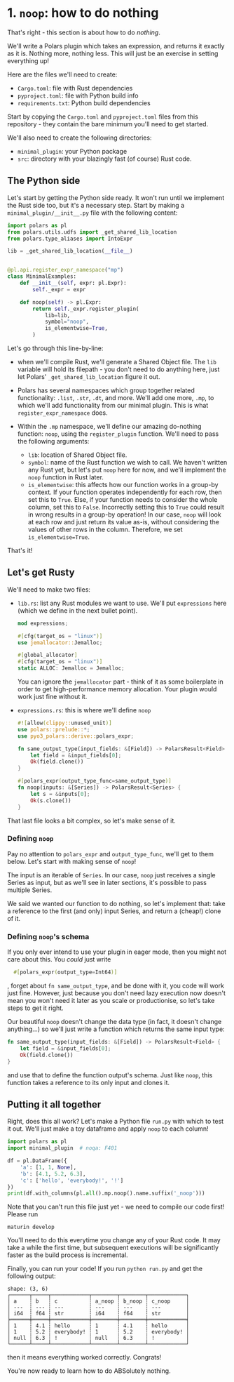 # 1. `noop`: how to do nothing

That's right - this section is about how to do _nothing_.

We'll write a Polars plugin which takes an expression, and returns it exactly
as it is. Nothing more, nothing less. This will just be an exercise in setting
everything up!

Here are the files we'll need to create:

- `Cargo.toml`: file with Rust dependencies
- `pyproject.toml`: file with Python build info
- `requirements.txt`: Python build dependencies

Start by copying the `Cargo.toml` and `pyproject.toml`
files from this repository - they contain the
bare minimum you'll need to get started.

We'll also need to create the following directories:

- `minimal_plugin`: your Python package
- `src`: directory with your blazingly fast (of course) Rust code.

## The Python side

Let's start by getting the Python side ready. It won't run until we
implement the Rust side too, but it's a necessary step.
Start by making a `minimal_plugin/__init__.py` file with the
following content:
```python
import polars as pl
from polars.utils.udfs import _get_shared_lib_location
from polars.type_aliases import IntoExpr

lib = _get_shared_lib_location(__file__)


@pl.api.register_expr_namespace("mp")
class MinimalExamples:
    def __init__(self, expr: pl.Expr):
        self._expr = expr

    def noop(self) -> pl.Expr:
        return self._expr.register_plugin(
            lib=lib,
            symbol="noop",
            is_elementwise=True,
        )
```
Let's go through this line-by-line:

- when we'll compile Rust, we'll generate a Shared Object file.
  The `lib` variable will hold its filepath - you don't need to
  do anything here, just let Polars' `_get_shared_lib_location`
  figure it out.
- Polars has several namespaces which group together related
  functionality: `.list`, `.str`, `.dt`, and more. We'll add one
  more, `.mp`, to which we'll add functionality from our minimal
  plugin. This is what `register_expr_namespace` does.
- Within the `.mp` namespace, we'll define our amazing do-nothing
  function: `noop`, using the `register_plugin` function.
  We'll need to pass the following arguments:
  
  - `lib`: location of Shared Object file.
  - `symbol`: name of the Rust function we wish to call. We
    haven't written any Rust yet, but let's put `noop` here
    for now, and we'll implement the `noop` function in Rust
    later.
  - `is_elementwise`: this affects how our function works in
    a group-by context. If your function operates independently
    for each row, then set this to `True`. Else, if your function
    needs to consider the whole column, set this to `False`.
    Incorrectly setting this to `True` could result in wrong results
    in a group-by operation! In our case, `noop` will look at each
    row and just return its value as-is, without considering the
    values of other rows in the column. Therefore, we set
    `is_elementwise=True`.

That's it!

## Let's get Rusty

We'll need to make two files:

- `lib.rs`: list any Rust modules we want to use. We'll
  put `expressions` here (which we define in the next bullet point).

  ```Rust
  mod expressions;
  
  #[cfg(target_os = "linux")]
  use jemallocator::Jemalloc;
  
  #[global_allocator]
  #[cfg(target_os = "linux")]
  static ALLOC: Jemalloc = Jemalloc; 
  ```

  You can ignore the `jemallocator` part - think of it as some
  boilerplate in order to get high-performance memory allocation.
  Your plugin would work just fine without it.
- `expressions.rs`: this is where we'll define `noop`
  ```Rust
  #![allow(clippy::unused_unit)]
  use polars::prelude::*;
  use pyo3_polars::derive::polars_expr;
  
  fn same_output_type(input_fields: &[Field]) -> PolarsResult<Field> {
      let field = &input_fields[0];
      Ok(field.clone())
  }
  
  #[polars_expr(output_type_func=same_output_type)]
  fn noop(inputs: &[Series]) -> PolarsResult<Series> {
      let s = &inputs[0];
      Ok(s.clone())
  } 
  ```

That last file looks a bit complex, so let's make sense of it.

### Defining `noop`

Pay no attention to `polars_expr` and `output_type_func`, we'll
get to them below. Let's start with making sense of `noop`!

The input is an iterable of `Series`. In our case, `noop` just
receives a single Series as input, but as we'll see in later
sections, it's possible to pass multiple Series.

We said we wanted our function to do nothing, so let's implement
that: take a reference to the first (and only) input Series,
and return a (cheap!) clone of it.

### Defining `noop`'s schema

If you only ever intend to use your plugin in eager mode, then you might not care about this. You _could_ just write

```Rust
  #[polars_expr(output_type=Int64)]
```
, forget about `fn same_output_type`, and be done with it, you code
will work just fine. However, just because you don't need lazy
execution now doesn't mean you won't need it later as you scale or
productionise, so let's take steps to get it right.

Our beautiful `noop` doesn't change the data type (in fact, it doesn't change anything...)
so we'll just write a function which returns the same input type:

```Rust
fn same_output_type(input_fields: &[Field]) -> PolarsResult<Field> {
    let field = &input_fields[0];
    Ok(field.clone())
}
```
and use that to define the function output's schema. Just like
`noop`, this function takes a reference to its only input and
clones it.

## Putting it all together

Right, does this all work? Let's make a Python file `run.py` with which to
test it out. We'll just make a toy dataframe and apply `noop`
to each column!
```python
import polars as pl
import minimal_plugin  # noqa: F401

df = pl.DataFrame({
    'a': [1, 1, None],
    'b': [4.1, 5.2, 6.3],
    'c': ['hello', 'everybody!', '!']
})
print(df.with_columns(pl.all().mp.noop().name.suffix('_noop')))
```

Note that you can't run this file just yet - we need to compile
our code first! Please run
```
maturin develop
```
You'll need to do this everytime you change any of your Rust code.
It may take a while the first time, but subsequent executions will
be significantly faster as the build process is incremental.

Finally, you can run your code! If you run `python run.py` and get
the following output:
```
shape: (3, 6)
┌──────┬─────┬────────────┬────────┬────────┬────────────┐
│ a    ┆ b   ┆ c          ┆ a_noop ┆ b_noop ┆ c_noop     │
│ ---  ┆ --- ┆ ---        ┆ ---    ┆ ---    ┆ ---        │
│ i64  ┆ f64 ┆ str        ┆ i64    ┆ f64    ┆ str        │
╞══════╪═════╪════════════╪════════╪════════╪════════════╡
│ 1    ┆ 4.1 ┆ hello      ┆ 1      ┆ 4.1    ┆ hello      │
│ 1    ┆ 5.2 ┆ everybody! ┆ 1      ┆ 5.2    ┆ everybody! │
│ null ┆ 6.3 ┆ !          ┆ null   ┆ 6.3    ┆ !          │
└──────┴─────┴────────────┴────────┴────────┴────────────┘
```
then it means everything worked correctly. Congrats!

You're now ready to learn how to do ABSolutely nothing.
